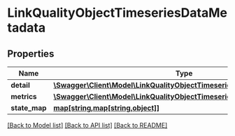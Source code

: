 # LinkQualityObjectTimeseriesDataMetadata

## Properties
Name | Type | Description | Notes
------------ | ------------- | ------------- | -------------
**detail** | [**\Swagger\Client\Model\LinkQualityObjectTimeseriesDataMetadataDetail**](LinkQualityObjectTimeseriesDataMetadataDetail.md) |  | [optional] 
**metrics** | [**\Swagger\Client\Model\LinkQualityObjectTimeseriesDataMetadataMetrics[]**](LinkQualityObjectTimeseriesDataMetadataMetrics.md) |  | [optional] 
**state_map** | [**map[string,map[string,object]]**](map.md) |  | [optional] 

[[Back to Model list]](../README.md#documentation-for-models) [[Back to API list]](../README.md#documentation-for-api-endpoints) [[Back to README]](../README.md)


